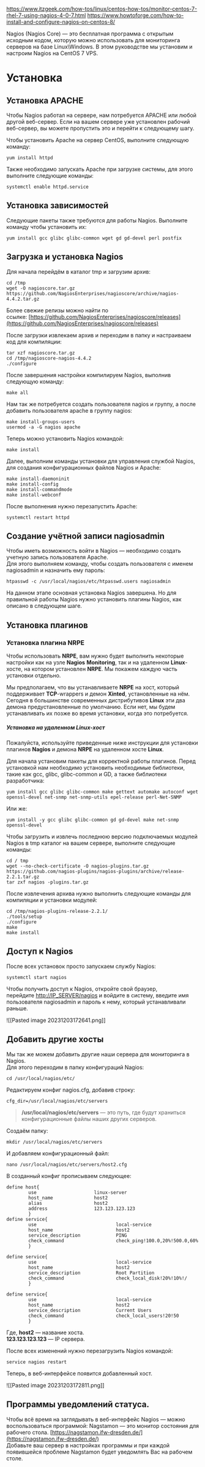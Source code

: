 
https://www.itzgeek.com/how-tos/linux/centos-how-tos/monitor-centos-7-rhel-7-using-nagios-4-0-7.html
https://www.howtoforge.com/how-to-install-and-configure-nagios-on-centos-8/ 

Nagios (Nagios Core) — это бесплатная программа с открытым исходным кодом, которую можно использовать для мониторинга серверов на базе Linux\Windows. В этом руководстве мы установим и настроим Nagios на CentOS 7 VPS.

# Установка
## Установка APACHE

Чтобы Nagios работал на сервере, нам потребуется APACHE или любой другой веб-сервер. Если на вашем сервере уже установлен рабочий веб-сервер, вы можете пропустить это и перейти к следующему шагу.

Чтобы установить Apache на сервер CentOS, выполните следующую команду:

```
yum install httpd
```

Также необходимо запускать Apache при загрузке системы, для этого выполните следующие команды:

```
systemctl enable httpd.service
```

## Установка зависимостей

Следующие пакеты также требуются для работы Nagios. Выполните команду чтобы установить их:

```
yum install gcc glibc glibc-common wget gd gd-devel perl postfix
```

## Загрузка и установка Nagios

Для начала перейдём в каталог tmp и загрузим архив:

```
cd /tmp
wget -O nagioscore.tar.gz https://github.com/NagiosEnterprises/nagioscore/archive/nagios-4.4.2.tar.gz
```

Более свежие релизы можно найти по ссылке: [https://github.com/NagiosEnterprises/nagioscore/releases](https://github.com/NagiosEnterprises/nagioscore/releases)

После загрузки извлекаем архив и переходим в папку и настраиваем код для компиляции:

```
tar xzf nagioscore.tar.gz
cd /tmp/nagioscore-nagios-4.4.2
./configure
```

После завершения настройки компилируем Nagios, выполнив следующую команду:

```
make all
```

Нам так же потребуется создать пользователя nagios и группу, а после добавить пользователя apache в группу nagios:

```
make install-groups-users
usermod -a -G nagios apache
```

Теперь можно установить Nagios командой:

```
make install
```

Далее, выполним команды установки для управления службой Nagios, для создания конфигурационных файлов Nagios и Apache:

```
make install-daemoninit
make install-config
make install-commandmode
make install-webconf
```

После выполнения нужно перезапустить Apache:

```
systemctl restart httpd
```


## Создание учётной записи nagiosadmin

Чтобы иметь возможность войти в Nagios — необходимо создать учетную запись пользователя Apache.  
Для этого выполняем команду, чтобы создать пользователя с именем nagiosadmin и назначить ему пароль:

```
htpasswd -c /usr/local/nagios/etc/htpasswd.users nagiosadmin
```

На данном этапе основная установка Nagios завершена. Но для правильной работы Nagios нужно установить плагины Nagios, как описано в следующем шаге.

## Установка плагинов

### Установка плагина NRPE

Чтобы использовать **NRPE**, вам нужно будет выполнить некоторые настройки как на узле **Nagios** **Monitoring**, так и на удаленном **Linux**-хосте, на котором установлен **NRPE**. Мы покажем каждую часть установки отдельно.

Мы предполагаем, что вы устанавливаете **NRPE** на хост, который поддерживает **TCP**-wrappers и демон **Xinted**, установленные на нём. Сегодня в большинстве современных дистрибутивов **Linux** эти два демона предустановленные по умолчанию. Если нет, мы будем устанавливать их позже во время установки, когда это потребуется.
##### Установка на удаленном Linux-хост

Пожалуйста, используйте приведенные ниже инструкции для установки плагинов **Nagios** и демона **NRPE** на удаленном хосте **Linux**.

Для начала установим пакеты для корректной работы плагинов. Перед установкой нам необходимо установить необходимые библиотеки, такие как gcc, glibc, glibc-common и GD, а также библиотеки разработчика:

```
yum install gcc glibc glibc-common make gettext automake autoconf wget openssl-devel net-snmp net-snmp-utils epel-release perl-Net-SNMP
```

Или же:

```
yum install -y gcc glibc glibc-common gd gd-devel make net-snmp openssl-devel
```

Чтобы загрузить и извлечь последнюю версию подключаемых модулей Nagios в tmp каталог на вашем сервере, выполните следующие команды:

```
cd / tmp 
wget --no-check-certificate -O nagios-plugins.tar.gz https://github.com/nagios-plugins/nagios-plugins/archive/release-2.2.1.tar.gz 
tar zxf nagios -plugins.tar.gz
```

После извлечения архива нужно выполнить следующие команды для компиляции и установки модулей:

```
cd /tmp/nagios-plugins-release-2.2.1/ 
./tools/setup 
./configure 
make 
make install
```


## Доступ к Nagios

После всех установок просто запускаем службу Nagios:

```
systemctl start nagios
```

Чтобы получить доступ к Nagios, откройте свой браузер, перейдите [http://IP_SERVER/nagios](http://ip_server/nagios) и войдите в систему, введите имя пользователя nagiosadmin и пароль к нему, который устанавливали раньше.

![[Pasted image 20231203172641.png]]

## Добавить другие хосты

Мы так же можем добавить другие наши сервера для мониторинга в Nagios.  
Для этого переходим в папку конфигураций Nagios:

```
cd /usr/local/nagios/etc/
```

Редактируем конфиг nagios.cfg, добавив строку:

```
cfg_dir=/usr/local/nagios/etc/servers
```

> **/usr/local/nagios/etc/servers** — это путь, где будут храниться конфигурационные файлы наших других серверов.

Создаём папку:

```
mkdir /usr/local/nagios/etc/servers
```

И добавляем конфигурационный файл:

```
nano /usr/local/nagios/etc/servers/host2.cfg
```

В созданный конфиг прописываем следующее:

```
define host{
        use                     linux-server
        host_name               host2
        alias                   host2
        address                 123.123.123.123
        }
define service{
        use                             local-service
        host_name                       host2
        service_description             PING
        check_command                   check_ping!100.0,20%!500.0,60%
        }

define service{
        use                             local-service
        host_name                       host2
        service_description             Root Partition
        check_command                   check_local_disk!20%!10%!/
        }

define service{
        use                             local-service
        host_name                       host2
        service_description             Current Users
        check_command                   check_local_users!20!50
        }
```

Где, **host2** — название хоста.  
**123.123.123.123** — IP сервера.

После всех изменений нужно перезагрузить Nagios командой:

```
service nagios restart
```

Теперь, в веб-интерфейсе появится добавленный хост.

![[Pasted image 20231203172811.png]]

## Программы уведомлений статуса.

Чтобы всё время на заглядывать в веб-интерфейс Nagios — можно воспользоваться программой: Nagstamon — это монитор состояния для рабочего стола. [https://nagstamon.ifw-dresden.de/](https://nagstamon.ifw-dresden.de/)  
Добавьте ваш сервер в настройках программы и при каждой появившейся проблеме Nagstamon будет уведомлять Вас на рабочем столе.

